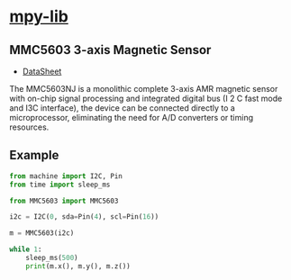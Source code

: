 # [mpy-lib](https://github.com/micropython-Chinese-Community/mpy-lib)

## MMC5603 3-axis Magnetic Sensor

- [DataSheet](
https://www.memsic.com/Public/Uploads/uploadfile/files/20220119/MMC5603NJDatasheetRev.B.pdf)

The MMC5603NJ is a monolithic complete 3-axis AMR magnetic sensor with  on-chip signal processing and integrated digital bus (I 2 C fast mode and I3C interface), the device can be connected directly to a microprocessor,  eliminating the need for A/D converters or timing resources. 

## Example


```py
from machine import I2C, Pin
from time import sleep_ms

from MMC5603 import MMC5603

i2c = I2C(0, sda=Pin(4), scl=Pin(16))

m = MMC5603(i2c)

while 1:
    sleep_ms(500)
    print(m.x(), m.y(), m.z())

```

